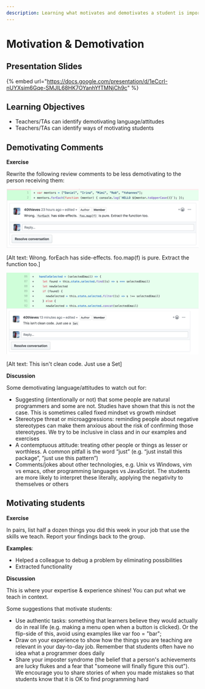 ```yaml
---
description: Learning what motivates and demotivates a student is important
---
```


# Motivation & Demotivation

## Presentation Slides

{% embed url="https://docs.google.com/presentation/d/1eCcrI-nUYXsim6Gqe-SMJIL68HK7OYanhYfTMNjCh9c" %}



## Learning Objectives

* Teachers/TAs can identify demotivating language/attitudes
* Teachers/TAs can identify ways of motivating students

## Demotivating Comments

**Exercise**

Rewrite the following review comments to be less demotivating to the person receiving them:

![](../../.gitbook/assets/0.png)

\[Alt text: Wrong. forEach has side-effects. foo.map\(f\) is pure. Extract the function too.\]

![](../../.gitbook/assets/1.png)

\[Alt text: This isn't clean code. Just use a Set\]

**Discussion**

Some demotivating language/attitudes to watch out for:

* Suggesting \(intentionally or not\) that some people are natural programmers and some are not. Studies have shown that this is not the case. This is sometimes called fixed mindset vs growth mindset
* Stereotype threat or microaggressions: reminding people about negative stereotypes can make them anxious about the risk of confirming those stereotypes. We try to be inclusive in class and in our examples and exercises
* A contemptuous attitude: treating other people or things as lesser or worthless. A common pitfall is the word “just” \(e.g. “just install this package”, ”just use this pattern”\)
* Comments/jokes about other technologies, e.g. Unix vs Windows, vim vs emacs, other programming languages vs JavaScript. The students are more likely to interpret these literally, applying the negativity to themselves or others

## Motivating students

**Exercise**

In pairs, list half a dozen things you did this week in your job that use the skills we teach. Report your findings back to the group.

**Examples**:

* Helped a colleague to debug a problem by eliminating possibilities
* Extracted functionality

**Discussion**

This is where your expertise & experience shines! You can put what we teach in context.

Some suggestions that motivate students:

* Use authentic tasks: something that learners believe they would actually do in real life \(e.g. making a menu open when a button is clicked\). Or the flip-side of this, avoid using examples like var foo = "bar";
* Draw on your experience to show how the things you are teaching are relevant in your day-to-day job. Remember that students often have no idea what a programmer does daily
* Share your imposter syndrome \(the belief that a person's achievements are lucky flukes and a fear that "someone will finally figure this out"\). We encourage you to share stories of when you made mistakes so that students know that it is OK to find programming hard

